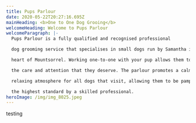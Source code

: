 ```yaml
---
title: Pups Parlour
date: 2020-05-22T20:27:16.695Z
mainHeading: <b>One to One Dog Grooing</b>
welcomeHeading: Welcome to Pups Parlour
welcomeParagraph: |-
  Pups Parlour is a fully qualified and recognised professional

  dog grooming service that specialises in small dogs run by Samantha in the

  heart of Mountsorrel. Working one-to-one with your pup allows them to get all

  the care and attention that they deserve. The parlour promotes a calm and

  relaxing atmosphere for all dogs that visit, allowing them to be pampered to

  the highest standard by a skilled professional.
heroImage: /img/img_8025.jpeg
---
```

testing
